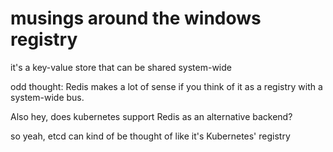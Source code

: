 # musings around the windows registry

it's a key-value store that can be shared system-wide

odd thought: Redis makes a lot of sense if you think of it as a registry with a system-wide bus.

Also hey, does kubernetes support Redis as an alternative backend?

so yeah, etcd can kind of be thought of like it's Kubernetes' registry
